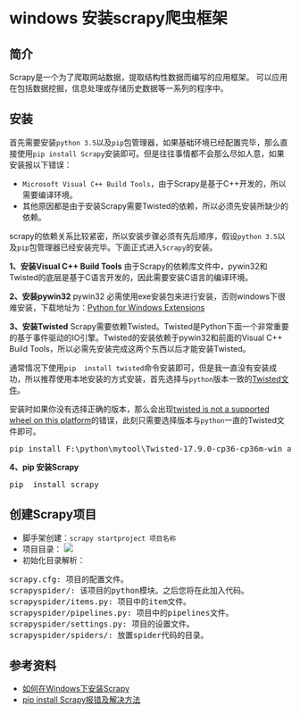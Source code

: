 # windows 安装scrapy爬虫框架

## 简介

Scrapy是一个为了爬取网站数据，提取结构性数据而编写的应用框架。 可以应用在包括数据挖掘，信息处理或存储历史数据等一系列的程序中。

## 安装

首先需要安装`python 3.5`以及`pip`包管理器，如果基础环境已经配置完毕，那么直接使用`pip install Scrapy`安装即可。但是往往事情都不会那么尽如人意，如果安装报以下错误：

- `Microsoft Visual C++ Build Tools`，由于Scrapy是基于C++开发的，所以需要编译环境。
- 其他原因都是由于安装Scrapy需要Twisted的依赖，所以必须先安装所缺少的依赖。

scrapy的依赖关系比较紧密，所以安装步骤必须有先后顺序，假设`python 3.5`以及`pip`包管理器已经安装完毕。下面正式进入`Scrapy`的安装。

**1、安装Visual C++ Build Tools**
由于Scrapy的依赖库文件中，pywin32和Twisted的底层是基于C语言开发的，因此需要安装C语言的编译环境。

**2、安装pywin32**
pywin32 必需使用exe安装包来进行安装，否则windows下很难安装，下载地址为：[Python for Windows Extensions](https://www.lfd.uci.edu/~gohlke/pythonlibs/#lxml)

**3、安装Twisted**
Scrapy需要依赖Twisted。Twisted是Python下面一个非常重要的基于事件驱动的IO引擎。Twisted的安装依赖于pywin32和前面的Visual C++ Build Tools，所以必需先安装完成这两个东西以后才能安装Twisted。

通常情况下使用`pip  install twisted`命令安装即可，但是我一直没有安装成功，所以推荐使用本地安装的方式安装，首先选择与`python`版本一致的[Twisted文件](https://www.lfd.uci.edu/~gohlke/pythonlibs/#lxml)。

安装时如果你没有选择正确的版本，那么会出现[twisted is not a supported wheel on this platform](https://blog.csdn.net/qing101hua/article/details/52504403)的错误，此刻只需要选择版本与`python`一直的Twisted文件即可。

<pre>pip install F:\python\mytool\Twisted-17.9.0-cp36-cp36m-win_amd64.whl</pre>

**4、pip 安装Scrapy**
<pre>pip  install scrapy</pre>

## 创建Scrapy项目

- 脚手架创建：`scrapy startproject 项目名称`
- 项目目录：
![](https://i.imgur.com/H77awWd.png)
- 初始化目录解析：
<pre>
scrapy.cfg: 项目的配置文件。
scrapyspider/: 该项目的python模块。之后您将在此加入代码。
scrapyspider/items.py: 项目中的item文件。
scrapyspider/pipelines.py: 项目中的pipelines文件。
scrapyspider/settings.py: 项目的设置文件。
scrapyspider/spiders/: 放置spider代码的目录。
</pre>

## 参考资料

- [如何在Windows下安装Scrapy](https://zhuanlan.zhihu.com/p/24982105)
- [pip install Scrapy报错及解决方法](https://blog.csdn.net/tanqu9315/article/details/79714249)



